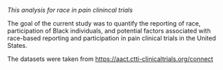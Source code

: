 *This analysis for race in pain clinincal trials*

The goal of the current study was to quantify the reporting of race, participation of Black individuals, and potential factors associated with race-based reporting and participation in pain clinical trials in the United States. 


The datasets were taken from https://aact.ctti-clinicaltrials.org/connect
